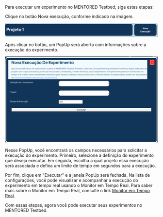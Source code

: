 Para executar um experimento no MENTORED Testbed, siga estas etapas:

Clique no botão Nova execução, conforme indicado na imagem.

![Botão Nova execução](img/experiment-execution-page-new-execution-pt.png "botão Nova execução")

Após clicar no botão, um PopUp será aberta com informações sobre a execução do experimento.

![PopUp de nova execução](img/experiment-execution-popup-pt.png "PopUp de nova execução")

Nesse PopUp, você encontrará os campos necessários para solicitar a execução do experimento. Primeiro, selecione a definição do experimento que deseja executar. Em seguida, escolha a qual projeto essa execução será associada e defina um limite de tempo em segundos para a execução.

Por fim, clique em "Executar" e a janela PopUp será fechada. Na lista de configurações, você pode visualizar e acompanhar a execução do experimento em tempo real usando o Monitor em Tempo Real. Para saber mais sobre o Monitor em Tempo Real, consulte o link [Monitor em Tempo Real](monitoring.md).

Com essas etapas, agora você pode executar seus experimentos no MENTORED Testbed.